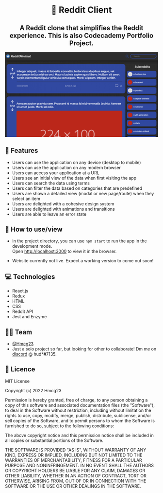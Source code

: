 <div align="center">

# 📘 Reddit Client

## **A Reddit clone that simplifies the Reddit experience. This is also Codecademy Portfolio Project.**

<img src="./src/images/appscreenshot.png"/>

</div>

## 🥇 Features

- Users can use the application on any device (desktop to mobile)
- Users can use the application on any modern browser
- Users can access your application at a URL
- Users see an initial view of the data when first visiting the app
- Users can search the data using terms
- Users can filter the data based on categories that are predefined
- Users are shown a detailed view (modal or new page/route) when they select an item
- Users are delighted with a cohesive design system
- Users are delighted with animations and transitions
- Users are able to leave an error state

## 🔨 How to use/view

- In the project directory, you can use ```npm start``` to run the app in the development mode.  
Open <http://localhost:3000> to view it in the browser.

- Website currently not live. Expect a working version to come out soon!

## 💻 Technologies

- React.js
- Redux
- HTML
- CSS
- Reddit API
- Jest and Enzyme

## 🧑‍💻 Team

- [@Hmcg23](https://github.com/Hmcg23)
- Just a solo project so far, but looking for other to collaborate! Dm me on [discord](https://discord.com) @ hud*#7135.

## 📄 Licence

MIT License

Copyright (c) 2022 Hmcg23

Permission is hereby granted, free of charge, to any person obtaining a copy
of this software and associated documentation files (the "Software"), to deal
in the Software without restriction, including without limitation the rights
to use, copy, modify, merge, publish, distribute, sublicense, and/or sell
copies of the Software, and to permit persons to whom the Software is
furnished to do so, subject to the following conditions:

The above copyright notice and this permission notice shall be included in all
copies or substantial portions of the Software.

THE SOFTWARE IS PROVIDED "AS IS", WITHOUT WARRANTY OF ANY KIND, EXPRESS OR
IMPLIED, INCLUDING BUT NOT LIMITED TO THE WARRANTIES OF MERCHANTABILITY,
FITNESS FOR A PARTICULAR PURPOSE AND NONINFRINGEMENT. IN NO EVENT SHALL THE
AUTHORS OR COPYRIGHT HOLDERS BE LIABLE FOR ANY CLAIM, DAMAGES OR OTHER
LIABILITY, WHETHER IN AN ACTION OF CONTRACT, TORT OR OTHERWISE, ARISING FROM,
OUT OF OR IN CONNECTION WITH THE SOFTWARE OR THE USE OR OTHER DEALINGS IN THE
SOFTWARE.
